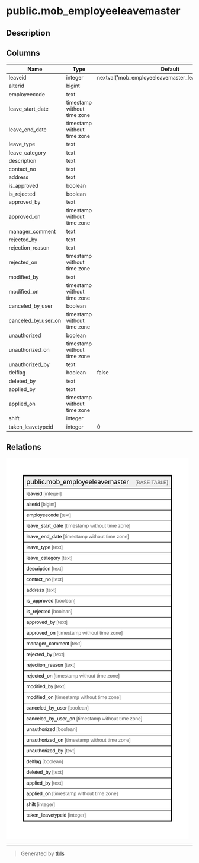 # public.mob_employeeleavemaster

## Description

## Columns

| Name | Type | Default | Nullable | Children | Parents | Comment |
| ---- | ---- | ------- | -------- | -------- | ------- | ------- |
| leaveid | integer | nextval('mob_employeeleavemaster_leaveid_seq'::regclass) | false |  |  |  |
| alterid | bigint |  | true |  |  |  |
| employeecode | text |  | true |  |  |  |
| leave_start_date | timestamp without time zone |  | true |  |  |  |
| leave_end_date | timestamp without time zone |  | true |  |  |  |
| leave_type | text |  | true |  |  |  |
| leave_category | text |  | true |  |  |  |
| description | text |  | true |  |  |  |
| contact_no | text |  | true |  |  |  |
| address | text |  | true |  |  |  |
| is_approved | boolean |  | true |  |  |  |
| is_rejected | boolean |  | true |  |  |  |
| approved_by | text |  | true |  |  |  |
| approved_on | timestamp without time zone |  | true |  |  |  |
| manager_comment | text |  | true |  |  |  |
| rejected_by | text |  | true |  |  |  |
| rejection_reason | text |  | true |  |  |  |
| rejected_on | timestamp without time zone |  | true |  |  |  |
| modified_by | text |  | true |  |  |  |
| modified_on | timestamp without time zone |  | true |  |  |  |
| canceled_by_user | boolean |  | true |  |  |  |
| canceled_by_user_on | timestamp without time zone |  | true |  |  |  |
| unauthorized | boolean |  | true |  |  |  |
| unauthorized_on | timestamp without time zone |  | true |  |  |  |
| unauthorized_by | text |  | true |  |  |  |
| delflag | boolean | false | true |  |  |  |
| deleted_by | text |  | true |  |  |  |
| applied_by | text |  | true |  |  |  |
| applied_on | timestamp without time zone |  | true |  |  |  |
| shift | integer |  | true |  |  |  |
| taken_leavetypeid | integer | 0 | true |  |  |  |

## Relations

![er](public.mob_employeeleavemaster.svg)

---

> Generated by [tbls](https://github.com/k1LoW/tbls)
